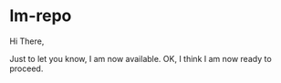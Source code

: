 # lm-repo

Hi There,

Just to let you know, I am now available. OK, I think I am now ready to proceed.
